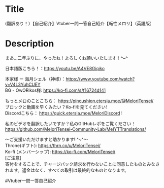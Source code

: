 ﻿# Title
(翻訳あり！）【自己紹介】Vtuber一問一答自己紹介【転性メロリ】（英語版）<br>

# Description
まあ…二年ぶりに、やったね！よろしくお願いいたします！^~^<br>

日本語版こちら！：https://youtu.be/A4VE8Giqiko<br>

本家様 ー 海月シェル（神様）：https://www.youtube.com/watch?v=V4L3YuhCUEY<br>
BG - OwORikos様: https://ko-fi.com/s/f16724d141<br>

もっとメロのことこちら： https://pincushion.etersia.moe/@MeloriTensei/<br>
ブロックと動画を早くみたい？Ko-fiを見てください!<br>
Discordこちら： https://quick.etersia.moe/MeloriDiscord !<br>

私のビデオを翻訳したいですか？私のGitHubレポをご覧ください！<br>
https://github.com/MeloriTensei-Community-Lab/MelYTTranslations/<br>

～ご支援いただけますと助かります! ^~^～<br>
Throne(ギフト): https://thrn.co/u/MeloriTensei/<br>
Ko-fi (メンバーシップ): https://ko-fi.com/MeloriTensei/<br>
[ご注意]<br>
寄付をすることで、チャージバック請求を行わないことに同意したものとみなされます。返金はなく、すべての取引は最終的なものとなります。<br>

#Vtuber一問一答自己紹介<br>